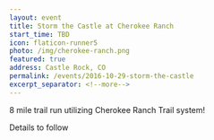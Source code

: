 ```yaml
---
layout: event
title: Storm the Castle at Cherokee Ranch
start_time: TBD
icon: flaticon-runner5
photo: /img/cherokee-ranch.png
featured: true
address: Castle Rock, CO
permalink: /events/2016-10-29-storm-the-castle
excerpt_separator: <!--more-->
---
```


8 mile trail run utilizing Cherokee Ranch Trail system!

<!--more-->

Details to follow

